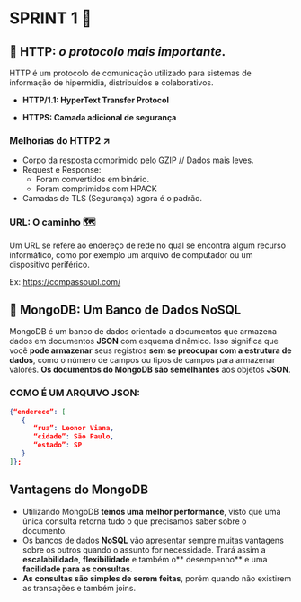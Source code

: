 # SPRINT 1 🏃

## :red_circle: HTTP: _o protocolo mais importante_.
HTTP é um protocolo de comunicação utilizado para sistemas de informação de hipermídia, distribuídos e colaborativos.

* **HTTP/1.1: HyperText Transfer Protocol** 

* **HTTPS: Camada adicional de segurança**

### Melhorias do HTTP2 ↗️

* Corpo da resposta comprimido pelo GZIP // Dados mais leves.
* Request e Response:
  * Foram convertidos em binário.
  * Foram comprimidos com HPACK
* Camadas de TLS (Segurança) agora é o padrão.

### URL: O caminho 🗺️

Um URL se refere ao endereço de rede no qual se encontra algum recurso informático, como por exemplo um arquivo de computador ou um dispositivo periférico.

Ex: https://compassouol.com/



## :green_heart: MongoDB: Um Banco de Dados NoSQL

MongoDB é um banco de dados orientado a documentos que armazena dados em documentos **JSON** com esquema dinâmico. Isso significa que você **pode armazenar** seus registros **sem se preocupar com a estrutura de dados**, como o número de campos ou tipos de campos para armazenar valores. **Os documentos do MongoDB são semelhantes** aos objetos **JSON**.

### COMO É UM ARQUIVO JSON:

```json
{“endereco”: [
   {
      “rua”: Leonor Viana,
      “cidade”: São Paulo,
      “estado”: SP
   }
]};
```

## Vantagens do MongoDB

- Utilizando MongoDB **temos uma melhor performance**, visto que uma única consulta retorna tudo o que precisamos saber sobre o documento.
- Os bancos de dados **NoSQL** vão apresentar sempre muitas vantagens sobre os outros quando o assunto for necessidade. Trará assim a **escalabilidade**, **flexibilidade** e também o** desempenho** e uma **facilidade para as consultas**.
- **As consultas são simples de serem feitas**, porém quando não existirem as transações e também joins.



